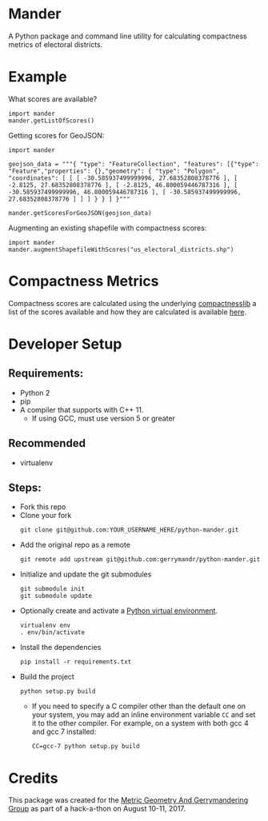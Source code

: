 # Mander

A Python package and command line utility for calculating compactness metrics of
electoral districts.



# Example

What scores are available?

    import mander
    mander.getListOfScores()

Getting scores for GeoJSON:

    import mander

    geojson_data = """{ "type": "FeatureCollection", "features": [{"type": "Feature","properties": {},"geometry": { "type": "Polygon", "coordinates": [ [ [ -30.585937499999996, 27.68352808378776 ], [ -2.8125, 27.68352808378776 ], [ -2.8125, 46.800059446787316 ], [ -30.585937499999996, 46.800059446787316 ], [ -30.585937499999996, 27.68352808378776 ] ] ] } } ] }"""

    mander.getScoresForGeoJSON(geojson_data)

Augmenting an existing shapefile with compactness scores:

    import mander
    mander.augmentShapefileWithScores("us_electoral_districts.shp")



# Compactness Metrics

Compactness scores are calculated using the underlying
[compactnesslib](https://github.com/r-barnes/compactnesslib)
a list of the scores available and how they are calculated is available
[here](https://github.com/r-barnes/compactnesslib/blob/master/Scores.md).


# Developer Setup

## Requirements:

* Python 2
* pip
* A compiler that supports with C++ 11.
  * If using GCC, must use version 5 or greater

## Recommended
*  virtualenv

## Steps:

* Fork this repo
* Clone your fork
    ```
    git clone git@github.com:YOUR_USERNAME_HERE/python-mander.git
    ```
* Add the original repo as a remote
    ```
    git remote add upstream git@github.com:gerrymandr/python-mander.git
    ```
* Initialize and update the git submodules
    ```
    git submodule init
    git submodule update
    ```
* Optionally create and activate a [Python virtual environment](https://virtualenv.pypa.io/en/stable/).
    ```
    virtualenv env
    . env/bin/activate
    ```
* Install the dependencies
    ```
    pip install -r requirements.txt
    ```
* Build the project
    ```
    python setup.py build
    ```
  * If you need to specify a C compiler other than the default one on your system, you may add an inline environment variable `CC` and set it to the other compiler. For example, on a system with both gcc 4 and gcc 7 installed:
    ```
    CC=gcc-7 python setup.py build
    ```


# Credits

This package was created for the
[Metric Geometry And Gerrymandering Group](https://sites.tufts.edu/gerrymandr/)
as part of a hack-a-thon on August 10-11, 2017.
